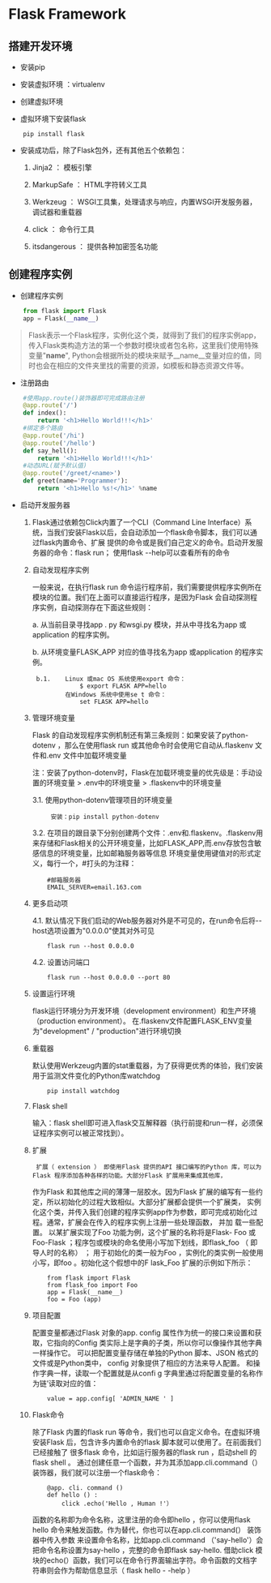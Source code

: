 # Flask Framework

## 搭建开发环境

- 安装pip

- 安装虚拟环境 ：virtualenv

- 创建虚拟环境

- 虚拟环境下安装flask

```
	pip install flask
```

- 安装成功后，除了Flask包外，还有其他五个依赖包：
	
	1. Jinja2  ： 模板引擎
	
	2. MarkupSafe ： HTML字符转义工具
	
	3. Werkzeug ： WSGI工具集，处理请求与响应，内置WSGI开发服务器，调试器和重载器
	
	4. click ： 命令行工具
	
	5. itsdangerous ： 提供各种加密签名功能
	
## 创建程序实例

- 创建程序实例

```python
	from flask import Flask	
	app = Flask(__name__)	
```
> Flask表示一个Flask程序，实例化这个类，就得到了我们的程序实例app，传入Flask类构造方法的第一个参数时模块或者包名称，这里我们使用特殊变量"__name__",
Python会根据所处的模块来赋予__name__变量对应的值，同时也会在相应的文件夹里找的需要的资源，如模板和静态资源文件等。

- 注册路由
	
```python
	#使用app.route()装饰器即可完成路由注册
	@app.route('/')
	def index():
		return '<h1>Hello World!!!</h1>'	
	#绑定多个路由
	@app.route('/hi')
	@app.route('/hello')
	def say_hell():
		return '<h1>Hello World!!!</h1>'	
	#动态URL(赋予默认值)
	@app.route('/greet/<name>')
	def greet(name='Programmer'):
		return '<h1>Hello %s!</h1>' %name		
```

- 启动开发服务器

	1. Flask通过依赖包Click内置了一个CLI（Command Line Interface）系统，当我们安装Flask以后，会自动添加一个flask命令脚本，我们可以通过flask内置命令、扩展
	提供的命令或是我们自己定义的命令。启动开发服务器的命令：flask run； 使用flask --help可以查看所有的命令
	
	2. 自动发现程序实例
	
		一般来说，在执行flask run 命令运行程序前，我们需要提供程序实例所在模块的位置。我们在上面可以直接运行程序，是因为Flask 会自动探测程序实例，自动探测存在下面这些规则：
		
		a. 从当前目录寻找app . py 和wsgi.py 模块，并从中寻找名为app 或application 的程序实例。
		
		b. 从环境变量FLASK_APP 对应的值寻找名为app 或application 的程序实例。
		
			b.1. 	Linux 或mac OS 系统使用export 命令：
						$ export FLASK APP=hello
					在Windows 系统中使用se t 命令：
						set FLASK APP=hello
	3. 管理环境变量
	
		Flask 的自动发现程序实例机制还有第三条规则：如果安装了python-dotenv ，那么在使用flask run 或其他命令时会使用它自动从.flaskenv 文件和.env 文件中加载环境变量
		
		注：安装了python-dotenv时，Flask在加载环境变量的优先级是：手动设置的环境变量 > .env中的环境变量 > .flaskenv中的环境变量
		
		3.1. 使用python-dotenv管理项目的环境变量
		
				安装：pip install python-dotenv
				
		3.2. 在项目的跟目录下分别创建两个文件：.env和.flaskenv。.flaskenv用来存储和Flask相关的公开环境变量，比如FLASK_APP,而.env存放包含敏感信息的环境变量，比如邮箱服务器等信息
		环境变量使用键值对的形式定义，每行一个，#打头的为注释：
		
		```
			#邮箱服务器
			EMAIL_SERVER=email.163.com
		```

	4. 更多启动项
	
		4.1. 默认情况下我们启动的Web服务器对外是不可见的，在run命令后将--host选项设置为"0.0.0.0"使其对外可见
		
		```
			flask run --host 0.0.0.0
		```
		
		4.2. 设置访问端口
		
		```
			flask run --host 0.0.0.0 --port 80
		```
		
	5. 设置运行环境
	
		flask运行环境分为开发环境（development environment）和生产环境（production environment）。
		在.flaskenv文件配置FLASK_ENV变量为"development" / "production"进行环境切换
		
	6. 重载器
	
		默认使用Werkzeug内置的stat重载器，为了获得更优秀的体验，我们安装用于监测文件变化的Python库watchdog
		
		```
			pip install watchdog 
		```
		
	7. Flask shell 
	
		输入：flask shell即可进入flask交互解释器（执行前提和run一样，必须保证程序实例可以被正常找到）。
		
	8. 扩展
		
			扩展（ extension ） 即使用Flask 提供的API 接口编写的Python 库，可以为Flask 程序添加各种各样的功能。大部分Flask 扩展用来集成其他库，
		作为Flask 和其他库之间的薄薄一层胶水。因为Flask 扩展的编写有一些约定，所以初始化的过程大致相似。大部分扩展都会提供一个扩展类，
		实例化这个类，并传入我们创建的程序实例app作为参数，即可完成初始化过程。通常，扩展会在传入的程序实例上注册一些处理函数， 并加
		载一些配置。
			以某扩展实现了Foo 功能为例，这个扩展的名称将是Flask- Foo 或Foo-Flask ；程序包或模块的命名使用小写加下划线，即flask_foo （ 即导人时的名称） ；
			用于初始化的类一般为Foo ，实例化的类实例一般使用小写，即foo 。初始化这个假想中的F lask_Foo 扩展的示例如下所示：		
		```
			from flask import Flask
			from flask_foo import Foo
			app = Flask(__name__)
			foo = Foo (app)
		```
	9. 项目配置
	
		配置变量都通过Flask 对象的app. config 属性作为统一的接口来设置和获取，它指向的Config 类实际上是字典的子类，所以你可以像操作其他字典一样操作它。
		可以把配置变量存储在单独的Python 脚本、JSON 格式的文件或是Python类中， config 对象提供了相应的方法来导人配置。
		和操作字典一样，读取一个配置就是从confi g 字典里通过将配置变量的名称作为链’读取对应的值：
		```
			value = app.config[ 'ADMIN_NAME ' ]
		```
		
	10. Flask命令
	
		除了Flask 内置的flask run 等命令，我们也可以自定义命令。在虚拟环境安装Flask 后，包含许多内置命令的flask 脚本就可以使用了。在前面我们已经接触了
		很多flask 命令，比如运行服务器的flask run ，启动shell 的flask shell 。
		通过创建任意一个函数，并为其添加app.cli.command（）装饰器，我们就可以注册一个flask命令：
		
		```
			@app. cli. command ()
			def hello () :		
				click .echo('Hello , Human !'）
		```
		函数的名称即为命令名称，这里注册的命令即hello ，你可以使用flask hello 命令来触发函数。作为替代，你也可以在app.cli.command(） 装饰器中传入参数
		来设置命令名称，比如app.cli.command （'say-hello'）会把命令名称设置为say-hello ，完整的命令即flask say-hello.
		借助click 模块的echo(）函数，我们可以在命令行界面输出字符。命令函数的文档字符串则会作为帮助信息显示（ flask hello - -help ）